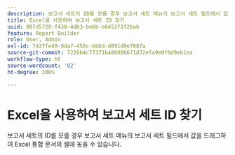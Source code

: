 ```yaml
---
description: 보고서 세트의 ID를 모를 경우 보고서 세트 메뉴의 보고서 세트 필드에서 값을 드래그하여 Excel 통합 문서의 셀에 놓을 수 있습니다.
title: Excel을 사용하여 보고서 세트 ID 찾기
uuid: 087d5720-f438-4db3-bebb-e6452f1f2ba6
feature: Report Builder
role: User, Admin
exl-id: 7437fe49-0da7-458c-bb6d-d891d0e7887a
source-git-commit: 7226b4c77371b486006671d72efa9e0f0d9eb1ea
workflow-type: ht
source-wordcount: '82'
ht-degree: 100%

---
```


# Excel을 사용하여 보고서 세트 ID 찾기

보고서 세트의 ID를 모를 경우 보고서 세트 메뉴의 보고서 세트 필드에서 값을 드래그하여 Excel 통합 문서의 셀에 놓을 수 있습니다.
